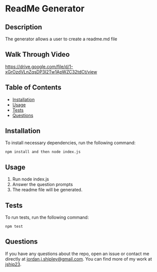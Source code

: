 # ReadMe Generator
  ## Description
  The generator allows a user to create a readme.md file
  ## Walk Through Video

 <https://drive.google.com/file/d/1-xGrOzdVLnZqsDP3I2Tw1ApWZC32tdCt/view>

  ## Table of Contents 
  * [Installation](#installation)
  * [Usage](#usage)
  * [Tests](#tests)
  * [Questions](#questions)
  ## Installation
  To install necessary dependencies, run the following command:
  ```
  npm install and then node index.js
  ```
  ## Usage
  1. Run node index.js 
  2. Answer the question prompts
  3. The readme file will be generated.
  
  ## Tests
  To run tests, run the following command:
  ```
  npm test
  ```
  ## Questions
  If you have any questions about the repo, open an issue or contact me directly at jordan.j.shipley@gmail.com. You can find more of my work at [jship23](https://github.com/jship23/).